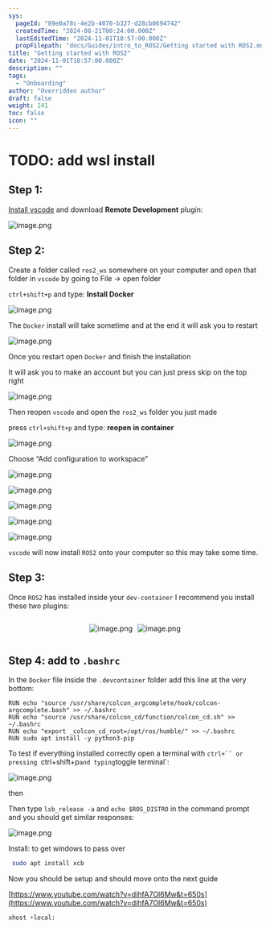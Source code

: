 ```yaml
---
sys:
  pageId: "89e0a78c-4e2b-4070-b327-d28cb0694742"
  createdTime: "2024-08-21T00:24:00.000Z"
  lastEditedTime: "2024-11-01T18:57:00.000Z"
  propFilepath: "docs/Guides/intro_to_ROS2/Getting started with ROS2.md"
title: "Getting started with ROS2"
date: "2024-11-01T18:57:00.000Z"
description: ""
tags:
  - "Onboarding"
author: "Overridden author"
draft: false
weight: 141
toc: false
icon: ""
---
```


# TODO: add wsl install

## Step 1:

[Install vscode](https://code.visualstudio.com/download) and download **Remote Development** plugin:

![image.png](https://prod-files-secure.s3.us-west-2.amazonaws.com/d518164a-d88e-44d1-a4ee-3adb3bd8bce0/efb52993-1881-4a40-b95e-6f020334f022/image.png?X-Amz-Algorithm=AWS4-HMAC-SHA256&X-Amz-Content-Sha256=UNSIGNED-PAYLOAD&X-Amz-Credential=ASIAZI2LB466ZM363DAP%2F20250221%2Fus-west-2%2Fs3%2Faws4_request&X-Amz-Date=20250221T220718Z&X-Amz-Expires=3600&X-Amz-Security-Token=IQoJb3JpZ2luX2VjELX%2F%2F%2F%2F%2F%2F%2F%2F%2F%2FwEaCXVzLXdlc3QtMiJGMEQCIF2ohKNidvBVRvCtpXmnasPa%2FFZJACIEslERGXFPBOfmAiBXFRkrm7rsAc9Uuvve9urrswK8qqadppLy1jIqJu8CeiqIBAje%2F%2F%2F%2F%2F%2F%2F%2F%2F%2F8BEAAaDDYzNzQyMzE4MzgwNSIMENEza%2Fh0WqMc46LsKtwDZg9vcwVL8QWkIshh8ZspnHeORPh3yYrklvLBoY%2FZu4ELJnBbeysRN6cw9kUT2Hh114WqD9vLbZwbusR5nDDfuSI5WWirpVuZX5aLAE8whZ3PdvWyw%2FdQxFOVsT7qV4rdT%2FHnxKq6n%2Fc6Y6vIjB16dZLtplPLpI%2FIAwn7ZVSAt%2Bt4FhbluavQugdpqNS2A00vZkGPFrd%2BSsI0UPXxvDz1jRAk1RnRh9eilePvSMbY2epcxBE2IVGGxMH7vI4gDAFJWdRGHuQXfS6X4bRPPDegSO5IT8vfXyeO1ptveDdUoiB%2F9IsxFR3vh56FN98404Nnrm1YcBbjJ8bwbxzNOKlDd%2BRVsBflf48580KK7BDq%2BEe2kBwjtTqHYvfcgFnp19BqP9PP3XDkszId%2BUvqYhY28qnDIU7kt%2BbGJfJNmgJ0r9JhXHj5HvIU9uWz2uH5n%2BETtm61LuN4JuV1TbQLv7mCRqSQH9fVrfs%2FNY0n8tpufnpQmocNEXS7Cbj9yBpd7cYKOwPgmhs3xVjgLxve6d9KDom6I6HtB8M9RWfdCJ9AhE4oJjUIJJ8CrqTHZe8nwVJ1y0PaXsc5DQIarHVV5%2BhUMMaFLNJaXpLpXlcsRT6GRBTLWPxU3sOFxkEduDIw%2FtjjvQY6pgHz0uV89C%2F7Db61OzJZfEhHulLNUqJuQ17hrryvg1Z6PqAk7Z6PmCqN9BZDeDERAVISKiMulQrbuBTsVWp3zYCwVvAQmLSNS5Xj%2Fc%2FC2%2FfjavJ9AVPys4Vjj9fsqrdu981Y2GLW3uxwaE8f1O5TSzmFYD2bk4WppVz1XEtKPUB2NxqYGpG92%2BpxHs130zPAndRiKPgTjK3Sn8YQuYEKxrKsN42UMrU9&X-Amz-Signature=50c339504f0c9265fba02a273800e32e306eac6adae5a5fcb5c811f46b3acb2f&X-Amz-SignedHeaders=host&x-id=GetObject)

## Step 2:

Create a folder called `ros2_ws` somewhere on your computer and open that folder in `vscode` by going to File → open folder 

`ctrl+shift+p` and type: **Install Docker**

![image.png](https://prod-files-secure.s3.us-west-2.amazonaws.com/d518164a-d88e-44d1-a4ee-3adb3bd8bce0/2269dc0e-1cd5-47ff-bceb-c04ad9b2eab0/image.png?X-Amz-Algorithm=AWS4-HMAC-SHA256&X-Amz-Content-Sha256=UNSIGNED-PAYLOAD&X-Amz-Credential=ASIAZI2LB466ZM363DAP%2F20250221%2Fus-west-2%2Fs3%2Faws4_request&X-Amz-Date=20250221T220718Z&X-Amz-Expires=3600&X-Amz-Security-Token=IQoJb3JpZ2luX2VjELX%2F%2F%2F%2F%2F%2F%2F%2F%2F%2FwEaCXVzLXdlc3QtMiJGMEQCIF2ohKNidvBVRvCtpXmnasPa%2FFZJACIEslERGXFPBOfmAiBXFRkrm7rsAc9Uuvve9urrswK8qqadppLy1jIqJu8CeiqIBAje%2F%2F%2F%2F%2F%2F%2F%2F%2F%2F8BEAAaDDYzNzQyMzE4MzgwNSIMENEza%2Fh0WqMc46LsKtwDZg9vcwVL8QWkIshh8ZspnHeORPh3yYrklvLBoY%2FZu4ELJnBbeysRN6cw9kUT2Hh114WqD9vLbZwbusR5nDDfuSI5WWirpVuZX5aLAE8whZ3PdvWyw%2FdQxFOVsT7qV4rdT%2FHnxKq6n%2Fc6Y6vIjB16dZLtplPLpI%2FIAwn7ZVSAt%2Bt4FhbluavQugdpqNS2A00vZkGPFrd%2BSsI0UPXxvDz1jRAk1RnRh9eilePvSMbY2epcxBE2IVGGxMH7vI4gDAFJWdRGHuQXfS6X4bRPPDegSO5IT8vfXyeO1ptveDdUoiB%2F9IsxFR3vh56FN98404Nnrm1YcBbjJ8bwbxzNOKlDd%2BRVsBflf48580KK7BDq%2BEe2kBwjtTqHYvfcgFnp19BqP9PP3XDkszId%2BUvqYhY28qnDIU7kt%2BbGJfJNmgJ0r9JhXHj5HvIU9uWz2uH5n%2BETtm61LuN4JuV1TbQLv7mCRqSQH9fVrfs%2FNY0n8tpufnpQmocNEXS7Cbj9yBpd7cYKOwPgmhs3xVjgLxve6d9KDom6I6HtB8M9RWfdCJ9AhE4oJjUIJJ8CrqTHZe8nwVJ1y0PaXsc5DQIarHVV5%2BhUMMaFLNJaXpLpXlcsRT6GRBTLWPxU3sOFxkEduDIw%2FtjjvQY6pgHz0uV89C%2F7Db61OzJZfEhHulLNUqJuQ17hrryvg1Z6PqAk7Z6PmCqN9BZDeDERAVISKiMulQrbuBTsVWp3zYCwVvAQmLSNS5Xj%2Fc%2FC2%2FfjavJ9AVPys4Vjj9fsqrdu981Y2GLW3uxwaE8f1O5TSzmFYD2bk4WppVz1XEtKPUB2NxqYGpG92%2BpxHs130zPAndRiKPgTjK3Sn8YQuYEKxrKsN42UMrU9&X-Amz-Signature=c0e655da594897edb5eeb50578c8e755aeacd4e1f7ede37791f4217f73f0fff8&X-Amz-SignedHeaders=host&x-id=GetObject)

The `Docker` install will take sometime and at the end it will ask you to restart

![image.png](https://prod-files-secure.s3.us-west-2.amazonaws.com/d518164a-d88e-44d1-a4ee-3adb3bd8bce0/ed233f78-be33-4b1f-b89c-9c346c0e961e/image.png?X-Amz-Algorithm=AWS4-HMAC-SHA256&X-Amz-Content-Sha256=UNSIGNED-PAYLOAD&X-Amz-Credential=ASIAZI2LB466ZM363DAP%2F20250221%2Fus-west-2%2Fs3%2Faws4_request&X-Amz-Date=20250221T220718Z&X-Amz-Expires=3600&X-Amz-Security-Token=IQoJb3JpZ2luX2VjELX%2F%2F%2F%2F%2F%2F%2F%2F%2F%2FwEaCXVzLXdlc3QtMiJGMEQCIF2ohKNidvBVRvCtpXmnasPa%2FFZJACIEslERGXFPBOfmAiBXFRkrm7rsAc9Uuvve9urrswK8qqadppLy1jIqJu8CeiqIBAje%2F%2F%2F%2F%2F%2F%2F%2F%2F%2F8BEAAaDDYzNzQyMzE4MzgwNSIMENEza%2Fh0WqMc46LsKtwDZg9vcwVL8QWkIshh8ZspnHeORPh3yYrklvLBoY%2FZu4ELJnBbeysRN6cw9kUT2Hh114WqD9vLbZwbusR5nDDfuSI5WWirpVuZX5aLAE8whZ3PdvWyw%2FdQxFOVsT7qV4rdT%2FHnxKq6n%2Fc6Y6vIjB16dZLtplPLpI%2FIAwn7ZVSAt%2Bt4FhbluavQugdpqNS2A00vZkGPFrd%2BSsI0UPXxvDz1jRAk1RnRh9eilePvSMbY2epcxBE2IVGGxMH7vI4gDAFJWdRGHuQXfS6X4bRPPDegSO5IT8vfXyeO1ptveDdUoiB%2F9IsxFR3vh56FN98404Nnrm1YcBbjJ8bwbxzNOKlDd%2BRVsBflf48580KK7BDq%2BEe2kBwjtTqHYvfcgFnp19BqP9PP3XDkszId%2BUvqYhY28qnDIU7kt%2BbGJfJNmgJ0r9JhXHj5HvIU9uWz2uH5n%2BETtm61LuN4JuV1TbQLv7mCRqSQH9fVrfs%2FNY0n8tpufnpQmocNEXS7Cbj9yBpd7cYKOwPgmhs3xVjgLxve6d9KDom6I6HtB8M9RWfdCJ9AhE4oJjUIJJ8CrqTHZe8nwVJ1y0PaXsc5DQIarHVV5%2BhUMMaFLNJaXpLpXlcsRT6GRBTLWPxU3sOFxkEduDIw%2FtjjvQY6pgHz0uV89C%2F7Db61OzJZfEhHulLNUqJuQ17hrryvg1Z6PqAk7Z6PmCqN9BZDeDERAVISKiMulQrbuBTsVWp3zYCwVvAQmLSNS5Xj%2Fc%2FC2%2FfjavJ9AVPys4Vjj9fsqrdu981Y2GLW3uxwaE8f1O5TSzmFYD2bk4WppVz1XEtKPUB2NxqYGpG92%2BpxHs130zPAndRiKPgTjK3Sn8YQuYEKxrKsN42UMrU9&X-Amz-Signature=f247e63491c7484a24002b2bff7d002687623f42043b4b2f8b7ae849b2c6cc39&X-Amz-SignedHeaders=host&x-id=GetObject)

Once you restart open `Docker` and finish the installation

It will ask you to make an account but you can just press skip on the top right

![image.png](https://prod-files-secure.s3.us-west-2.amazonaws.com/d518164a-d88e-44d1-a4ee-3adb3bd8bce0/21010ad9-1659-4fd9-9f59-9932a09b2a3d/image.png?X-Amz-Algorithm=AWS4-HMAC-SHA256&X-Amz-Content-Sha256=UNSIGNED-PAYLOAD&X-Amz-Credential=ASIAZI2LB466ZM363DAP%2F20250221%2Fus-west-2%2Fs3%2Faws4_request&X-Amz-Date=20250221T220718Z&X-Amz-Expires=3600&X-Amz-Security-Token=IQoJb3JpZ2luX2VjELX%2F%2F%2F%2F%2F%2F%2F%2F%2F%2FwEaCXVzLXdlc3QtMiJGMEQCIF2ohKNidvBVRvCtpXmnasPa%2FFZJACIEslERGXFPBOfmAiBXFRkrm7rsAc9Uuvve9urrswK8qqadppLy1jIqJu8CeiqIBAje%2F%2F%2F%2F%2F%2F%2F%2F%2F%2F8BEAAaDDYzNzQyMzE4MzgwNSIMENEza%2Fh0WqMc46LsKtwDZg9vcwVL8QWkIshh8ZspnHeORPh3yYrklvLBoY%2FZu4ELJnBbeysRN6cw9kUT2Hh114WqD9vLbZwbusR5nDDfuSI5WWirpVuZX5aLAE8whZ3PdvWyw%2FdQxFOVsT7qV4rdT%2FHnxKq6n%2Fc6Y6vIjB16dZLtplPLpI%2FIAwn7ZVSAt%2Bt4FhbluavQugdpqNS2A00vZkGPFrd%2BSsI0UPXxvDz1jRAk1RnRh9eilePvSMbY2epcxBE2IVGGxMH7vI4gDAFJWdRGHuQXfS6X4bRPPDegSO5IT8vfXyeO1ptveDdUoiB%2F9IsxFR3vh56FN98404Nnrm1YcBbjJ8bwbxzNOKlDd%2BRVsBflf48580KK7BDq%2BEe2kBwjtTqHYvfcgFnp19BqP9PP3XDkszId%2BUvqYhY28qnDIU7kt%2BbGJfJNmgJ0r9JhXHj5HvIU9uWz2uH5n%2BETtm61LuN4JuV1TbQLv7mCRqSQH9fVrfs%2FNY0n8tpufnpQmocNEXS7Cbj9yBpd7cYKOwPgmhs3xVjgLxve6d9KDom6I6HtB8M9RWfdCJ9AhE4oJjUIJJ8CrqTHZe8nwVJ1y0PaXsc5DQIarHVV5%2BhUMMaFLNJaXpLpXlcsRT6GRBTLWPxU3sOFxkEduDIw%2FtjjvQY6pgHz0uV89C%2F7Db61OzJZfEhHulLNUqJuQ17hrryvg1Z6PqAk7Z6PmCqN9BZDeDERAVISKiMulQrbuBTsVWp3zYCwVvAQmLSNS5Xj%2Fc%2FC2%2FfjavJ9AVPys4Vjj9fsqrdu981Y2GLW3uxwaE8f1O5TSzmFYD2bk4WppVz1XEtKPUB2NxqYGpG92%2BpxHs130zPAndRiKPgTjK3Sn8YQuYEKxrKsN42UMrU9&X-Amz-Signature=0fd86350a38a75032b6409131a85a3e59431af09aafa4641c7d4193574ba11f9&X-Amz-SignedHeaders=host&x-id=GetObject)

Then reopen `vscode` and open the `ros2_ws` folder you just made

press `ctrl+shift+p` and type: **reopen in container**

![image.png](https://prod-files-secure.s3.us-west-2.amazonaws.com/d518164a-d88e-44d1-a4ee-3adb3bd8bce0/4e93b8c2-41ad-488c-8095-c74205196118/image.png?X-Amz-Algorithm=AWS4-HMAC-SHA256&X-Amz-Content-Sha256=UNSIGNED-PAYLOAD&X-Amz-Credential=ASIAZI2LB466ZM363DAP%2F20250221%2Fus-west-2%2Fs3%2Faws4_request&X-Amz-Date=20250221T220718Z&X-Amz-Expires=3600&X-Amz-Security-Token=IQoJb3JpZ2luX2VjELX%2F%2F%2F%2F%2F%2F%2F%2F%2F%2FwEaCXVzLXdlc3QtMiJGMEQCIF2ohKNidvBVRvCtpXmnasPa%2FFZJACIEslERGXFPBOfmAiBXFRkrm7rsAc9Uuvve9urrswK8qqadppLy1jIqJu8CeiqIBAje%2F%2F%2F%2F%2F%2F%2F%2F%2F%2F8BEAAaDDYzNzQyMzE4MzgwNSIMENEza%2Fh0WqMc46LsKtwDZg9vcwVL8QWkIshh8ZspnHeORPh3yYrklvLBoY%2FZu4ELJnBbeysRN6cw9kUT2Hh114WqD9vLbZwbusR5nDDfuSI5WWirpVuZX5aLAE8whZ3PdvWyw%2FdQxFOVsT7qV4rdT%2FHnxKq6n%2Fc6Y6vIjB16dZLtplPLpI%2FIAwn7ZVSAt%2Bt4FhbluavQugdpqNS2A00vZkGPFrd%2BSsI0UPXxvDz1jRAk1RnRh9eilePvSMbY2epcxBE2IVGGxMH7vI4gDAFJWdRGHuQXfS6X4bRPPDegSO5IT8vfXyeO1ptveDdUoiB%2F9IsxFR3vh56FN98404Nnrm1YcBbjJ8bwbxzNOKlDd%2BRVsBflf48580KK7BDq%2BEe2kBwjtTqHYvfcgFnp19BqP9PP3XDkszId%2BUvqYhY28qnDIU7kt%2BbGJfJNmgJ0r9JhXHj5HvIU9uWz2uH5n%2BETtm61LuN4JuV1TbQLv7mCRqSQH9fVrfs%2FNY0n8tpufnpQmocNEXS7Cbj9yBpd7cYKOwPgmhs3xVjgLxve6d9KDom6I6HtB8M9RWfdCJ9AhE4oJjUIJJ8CrqTHZe8nwVJ1y0PaXsc5DQIarHVV5%2BhUMMaFLNJaXpLpXlcsRT6GRBTLWPxU3sOFxkEduDIw%2FtjjvQY6pgHz0uV89C%2F7Db61OzJZfEhHulLNUqJuQ17hrryvg1Z6PqAk7Z6PmCqN9BZDeDERAVISKiMulQrbuBTsVWp3zYCwVvAQmLSNS5Xj%2Fc%2FC2%2FfjavJ9AVPys4Vjj9fsqrdu981Y2GLW3uxwaE8f1O5TSzmFYD2bk4WppVz1XEtKPUB2NxqYGpG92%2BpxHs130zPAndRiKPgTjK3Sn8YQuYEKxrKsN42UMrU9&X-Amz-Signature=20b2bf64b146b97929eddd2d8fce4e42877544b72b902e10b376ae5a33d5c1f3&X-Amz-SignedHeaders=host&x-id=GetObject)

Choose “Add configuration to workspace”

![image.png](https://prod-files-secure.s3.us-west-2.amazonaws.com/d518164a-d88e-44d1-a4ee-3adb3bd8bce0/9560b282-5060-4989-ba37-97e7b2c22476/image.png?X-Amz-Algorithm=AWS4-HMAC-SHA256&X-Amz-Content-Sha256=UNSIGNED-PAYLOAD&X-Amz-Credential=ASIAZI2LB466ZM363DAP%2F20250221%2Fus-west-2%2Fs3%2Faws4_request&X-Amz-Date=20250221T220718Z&X-Amz-Expires=3600&X-Amz-Security-Token=IQoJb3JpZ2luX2VjELX%2F%2F%2F%2F%2F%2F%2F%2F%2F%2FwEaCXVzLXdlc3QtMiJGMEQCIF2ohKNidvBVRvCtpXmnasPa%2FFZJACIEslERGXFPBOfmAiBXFRkrm7rsAc9Uuvve9urrswK8qqadppLy1jIqJu8CeiqIBAje%2F%2F%2F%2F%2F%2F%2F%2F%2F%2F8BEAAaDDYzNzQyMzE4MzgwNSIMENEza%2Fh0WqMc46LsKtwDZg9vcwVL8QWkIshh8ZspnHeORPh3yYrklvLBoY%2FZu4ELJnBbeysRN6cw9kUT2Hh114WqD9vLbZwbusR5nDDfuSI5WWirpVuZX5aLAE8whZ3PdvWyw%2FdQxFOVsT7qV4rdT%2FHnxKq6n%2Fc6Y6vIjB16dZLtplPLpI%2FIAwn7ZVSAt%2Bt4FhbluavQugdpqNS2A00vZkGPFrd%2BSsI0UPXxvDz1jRAk1RnRh9eilePvSMbY2epcxBE2IVGGxMH7vI4gDAFJWdRGHuQXfS6X4bRPPDegSO5IT8vfXyeO1ptveDdUoiB%2F9IsxFR3vh56FN98404Nnrm1YcBbjJ8bwbxzNOKlDd%2BRVsBflf48580KK7BDq%2BEe2kBwjtTqHYvfcgFnp19BqP9PP3XDkszId%2BUvqYhY28qnDIU7kt%2BbGJfJNmgJ0r9JhXHj5HvIU9uWz2uH5n%2BETtm61LuN4JuV1TbQLv7mCRqSQH9fVrfs%2FNY0n8tpufnpQmocNEXS7Cbj9yBpd7cYKOwPgmhs3xVjgLxve6d9KDom6I6HtB8M9RWfdCJ9AhE4oJjUIJJ8CrqTHZe8nwVJ1y0PaXsc5DQIarHVV5%2BhUMMaFLNJaXpLpXlcsRT6GRBTLWPxU3sOFxkEduDIw%2FtjjvQY6pgHz0uV89C%2F7Db61OzJZfEhHulLNUqJuQ17hrryvg1Z6PqAk7Z6PmCqN9BZDeDERAVISKiMulQrbuBTsVWp3zYCwVvAQmLSNS5Xj%2Fc%2FC2%2FfjavJ9AVPys4Vjj9fsqrdu981Y2GLW3uxwaE8f1O5TSzmFYD2bk4WppVz1XEtKPUB2NxqYGpG92%2BpxHs130zPAndRiKPgTjK3Sn8YQuYEKxrKsN42UMrU9&X-Amz-Signature=a13224ca36bffa3c1ec0543aaaf080e07db4a82c5a5aeb22989c661771f65e08&X-Amz-SignedHeaders=host&x-id=GetObject)

![image.png](https://prod-files-secure.s3.us-west-2.amazonaws.com/d518164a-d88e-44d1-a4ee-3adb3bd8bce0/2ee63f81-886b-48e8-a553-dc6e5eac99e4/image.png?X-Amz-Algorithm=AWS4-HMAC-SHA256&X-Amz-Content-Sha256=UNSIGNED-PAYLOAD&X-Amz-Credential=ASIAZI2LB466ZM363DAP%2F20250221%2Fus-west-2%2Fs3%2Faws4_request&X-Amz-Date=20250221T220718Z&X-Amz-Expires=3600&X-Amz-Security-Token=IQoJb3JpZ2luX2VjELX%2F%2F%2F%2F%2F%2F%2F%2F%2F%2FwEaCXVzLXdlc3QtMiJGMEQCIF2ohKNidvBVRvCtpXmnasPa%2FFZJACIEslERGXFPBOfmAiBXFRkrm7rsAc9Uuvve9urrswK8qqadppLy1jIqJu8CeiqIBAje%2F%2F%2F%2F%2F%2F%2F%2F%2F%2F8BEAAaDDYzNzQyMzE4MzgwNSIMENEza%2Fh0WqMc46LsKtwDZg9vcwVL8QWkIshh8ZspnHeORPh3yYrklvLBoY%2FZu4ELJnBbeysRN6cw9kUT2Hh114WqD9vLbZwbusR5nDDfuSI5WWirpVuZX5aLAE8whZ3PdvWyw%2FdQxFOVsT7qV4rdT%2FHnxKq6n%2Fc6Y6vIjB16dZLtplPLpI%2FIAwn7ZVSAt%2Bt4FhbluavQugdpqNS2A00vZkGPFrd%2BSsI0UPXxvDz1jRAk1RnRh9eilePvSMbY2epcxBE2IVGGxMH7vI4gDAFJWdRGHuQXfS6X4bRPPDegSO5IT8vfXyeO1ptveDdUoiB%2F9IsxFR3vh56FN98404Nnrm1YcBbjJ8bwbxzNOKlDd%2BRVsBflf48580KK7BDq%2BEe2kBwjtTqHYvfcgFnp19BqP9PP3XDkszId%2BUvqYhY28qnDIU7kt%2BbGJfJNmgJ0r9JhXHj5HvIU9uWz2uH5n%2BETtm61LuN4JuV1TbQLv7mCRqSQH9fVrfs%2FNY0n8tpufnpQmocNEXS7Cbj9yBpd7cYKOwPgmhs3xVjgLxve6d9KDom6I6HtB8M9RWfdCJ9AhE4oJjUIJJ8CrqTHZe8nwVJ1y0PaXsc5DQIarHVV5%2BhUMMaFLNJaXpLpXlcsRT6GRBTLWPxU3sOFxkEduDIw%2FtjjvQY6pgHz0uV89C%2F7Db61OzJZfEhHulLNUqJuQ17hrryvg1Z6PqAk7Z6PmCqN9BZDeDERAVISKiMulQrbuBTsVWp3zYCwVvAQmLSNS5Xj%2Fc%2FC2%2FfjavJ9AVPys4Vjj9fsqrdu981Y2GLW3uxwaE8f1O5TSzmFYD2bk4WppVz1XEtKPUB2NxqYGpG92%2BpxHs130zPAndRiKPgTjK3Sn8YQuYEKxrKsN42UMrU9&X-Amz-Signature=1cc0bc8740df68d2b8a28a1e631a497bc92f31297d084b1d66f9ff9c08858f3c&X-Amz-SignedHeaders=host&x-id=GetObject)

![image.png](https://prod-files-secure.s3.us-west-2.amazonaws.com/d518164a-d88e-44d1-a4ee-3adb3bd8bce0/ae1580b2-b048-407e-aed9-b584224a7a04/image.png?X-Amz-Algorithm=AWS4-HMAC-SHA256&X-Amz-Content-Sha256=UNSIGNED-PAYLOAD&X-Amz-Credential=ASIAZI2LB466ZM363DAP%2F20250221%2Fus-west-2%2Fs3%2Faws4_request&X-Amz-Date=20250221T220718Z&X-Amz-Expires=3600&X-Amz-Security-Token=IQoJb3JpZ2luX2VjELX%2F%2F%2F%2F%2F%2F%2F%2F%2F%2FwEaCXVzLXdlc3QtMiJGMEQCIF2ohKNidvBVRvCtpXmnasPa%2FFZJACIEslERGXFPBOfmAiBXFRkrm7rsAc9Uuvve9urrswK8qqadppLy1jIqJu8CeiqIBAje%2F%2F%2F%2F%2F%2F%2F%2F%2F%2F8BEAAaDDYzNzQyMzE4MzgwNSIMENEza%2Fh0WqMc46LsKtwDZg9vcwVL8QWkIshh8ZspnHeORPh3yYrklvLBoY%2FZu4ELJnBbeysRN6cw9kUT2Hh114WqD9vLbZwbusR5nDDfuSI5WWirpVuZX5aLAE8whZ3PdvWyw%2FdQxFOVsT7qV4rdT%2FHnxKq6n%2Fc6Y6vIjB16dZLtplPLpI%2FIAwn7ZVSAt%2Bt4FhbluavQugdpqNS2A00vZkGPFrd%2BSsI0UPXxvDz1jRAk1RnRh9eilePvSMbY2epcxBE2IVGGxMH7vI4gDAFJWdRGHuQXfS6X4bRPPDegSO5IT8vfXyeO1ptveDdUoiB%2F9IsxFR3vh56FN98404Nnrm1YcBbjJ8bwbxzNOKlDd%2BRVsBflf48580KK7BDq%2BEe2kBwjtTqHYvfcgFnp19BqP9PP3XDkszId%2BUvqYhY28qnDIU7kt%2BbGJfJNmgJ0r9JhXHj5HvIU9uWz2uH5n%2BETtm61LuN4JuV1TbQLv7mCRqSQH9fVrfs%2FNY0n8tpufnpQmocNEXS7Cbj9yBpd7cYKOwPgmhs3xVjgLxve6d9KDom6I6HtB8M9RWfdCJ9AhE4oJjUIJJ8CrqTHZe8nwVJ1y0PaXsc5DQIarHVV5%2BhUMMaFLNJaXpLpXlcsRT6GRBTLWPxU3sOFxkEduDIw%2FtjjvQY6pgHz0uV89C%2F7Db61OzJZfEhHulLNUqJuQ17hrryvg1Z6PqAk7Z6PmCqN9BZDeDERAVISKiMulQrbuBTsVWp3zYCwVvAQmLSNS5Xj%2Fc%2FC2%2FfjavJ9AVPys4Vjj9fsqrdu981Y2GLW3uxwaE8f1O5TSzmFYD2bk4WppVz1XEtKPUB2NxqYGpG92%2BpxHs130zPAndRiKPgTjK3Sn8YQuYEKxrKsN42UMrU9&X-Amz-Signature=6beb03ec9711ce590a2a877dfb66b5174b091b954f2bab66566cd3db64a576c2&X-Amz-SignedHeaders=host&x-id=GetObject)

![image.png](https://prod-files-secure.s3.us-west-2.amazonaws.com/d518164a-d88e-44d1-a4ee-3adb3bd8bce0/53255b28-f75e-430f-b9e3-c0ac8577e42b/image.png?X-Amz-Algorithm=AWS4-HMAC-SHA256&X-Amz-Content-Sha256=UNSIGNED-PAYLOAD&X-Amz-Credential=ASIAZI2LB466ZM363DAP%2F20250221%2Fus-west-2%2Fs3%2Faws4_request&X-Amz-Date=20250221T220718Z&X-Amz-Expires=3600&X-Amz-Security-Token=IQoJb3JpZ2luX2VjELX%2F%2F%2F%2F%2F%2F%2F%2F%2F%2FwEaCXVzLXdlc3QtMiJGMEQCIF2ohKNidvBVRvCtpXmnasPa%2FFZJACIEslERGXFPBOfmAiBXFRkrm7rsAc9Uuvve9urrswK8qqadppLy1jIqJu8CeiqIBAje%2F%2F%2F%2F%2F%2F%2F%2F%2F%2F8BEAAaDDYzNzQyMzE4MzgwNSIMENEza%2Fh0WqMc46LsKtwDZg9vcwVL8QWkIshh8ZspnHeORPh3yYrklvLBoY%2FZu4ELJnBbeysRN6cw9kUT2Hh114WqD9vLbZwbusR5nDDfuSI5WWirpVuZX5aLAE8whZ3PdvWyw%2FdQxFOVsT7qV4rdT%2FHnxKq6n%2Fc6Y6vIjB16dZLtplPLpI%2FIAwn7ZVSAt%2Bt4FhbluavQugdpqNS2A00vZkGPFrd%2BSsI0UPXxvDz1jRAk1RnRh9eilePvSMbY2epcxBE2IVGGxMH7vI4gDAFJWdRGHuQXfS6X4bRPPDegSO5IT8vfXyeO1ptveDdUoiB%2F9IsxFR3vh56FN98404Nnrm1YcBbjJ8bwbxzNOKlDd%2BRVsBflf48580KK7BDq%2BEe2kBwjtTqHYvfcgFnp19BqP9PP3XDkszId%2BUvqYhY28qnDIU7kt%2BbGJfJNmgJ0r9JhXHj5HvIU9uWz2uH5n%2BETtm61LuN4JuV1TbQLv7mCRqSQH9fVrfs%2FNY0n8tpufnpQmocNEXS7Cbj9yBpd7cYKOwPgmhs3xVjgLxve6d9KDom6I6HtB8M9RWfdCJ9AhE4oJjUIJJ8CrqTHZe8nwVJ1y0PaXsc5DQIarHVV5%2BhUMMaFLNJaXpLpXlcsRT6GRBTLWPxU3sOFxkEduDIw%2FtjjvQY6pgHz0uV89C%2F7Db61OzJZfEhHulLNUqJuQ17hrryvg1Z6PqAk7Z6PmCqN9BZDeDERAVISKiMulQrbuBTsVWp3zYCwVvAQmLSNS5Xj%2Fc%2FC2%2FfjavJ9AVPys4Vjj9fsqrdu981Y2GLW3uxwaE8f1O5TSzmFYD2bk4WppVz1XEtKPUB2NxqYGpG92%2BpxHs130zPAndRiKPgTjK3Sn8YQuYEKxrKsN42UMrU9&X-Amz-Signature=cdbd09cc820e968e1cfcdaaed090f6be1c994e97b06c7b53443c28e1db670925&X-Amz-SignedHeaders=host&x-id=GetObject)

![image.png](https://prod-files-secure.s3.us-west-2.amazonaws.com/d518164a-d88e-44d1-a4ee-3adb3bd8bce0/7c562767-5af9-4ffb-97d1-327bcdf4ee00/image.png?X-Amz-Algorithm=AWS4-HMAC-SHA256&X-Amz-Content-Sha256=UNSIGNED-PAYLOAD&X-Amz-Credential=ASIAZI2LB466ZM363DAP%2F20250221%2Fus-west-2%2Fs3%2Faws4_request&X-Amz-Date=20250221T220718Z&X-Amz-Expires=3600&X-Amz-Security-Token=IQoJb3JpZ2luX2VjELX%2F%2F%2F%2F%2F%2F%2F%2F%2F%2FwEaCXVzLXdlc3QtMiJGMEQCIF2ohKNidvBVRvCtpXmnasPa%2FFZJACIEslERGXFPBOfmAiBXFRkrm7rsAc9Uuvve9urrswK8qqadppLy1jIqJu8CeiqIBAje%2F%2F%2F%2F%2F%2F%2F%2F%2F%2F8BEAAaDDYzNzQyMzE4MzgwNSIMENEza%2Fh0WqMc46LsKtwDZg9vcwVL8QWkIshh8ZspnHeORPh3yYrklvLBoY%2FZu4ELJnBbeysRN6cw9kUT2Hh114WqD9vLbZwbusR5nDDfuSI5WWirpVuZX5aLAE8whZ3PdvWyw%2FdQxFOVsT7qV4rdT%2FHnxKq6n%2Fc6Y6vIjB16dZLtplPLpI%2FIAwn7ZVSAt%2Bt4FhbluavQugdpqNS2A00vZkGPFrd%2BSsI0UPXxvDz1jRAk1RnRh9eilePvSMbY2epcxBE2IVGGxMH7vI4gDAFJWdRGHuQXfS6X4bRPPDegSO5IT8vfXyeO1ptveDdUoiB%2F9IsxFR3vh56FN98404Nnrm1YcBbjJ8bwbxzNOKlDd%2BRVsBflf48580KK7BDq%2BEe2kBwjtTqHYvfcgFnp19BqP9PP3XDkszId%2BUvqYhY28qnDIU7kt%2BbGJfJNmgJ0r9JhXHj5HvIU9uWz2uH5n%2BETtm61LuN4JuV1TbQLv7mCRqSQH9fVrfs%2FNY0n8tpufnpQmocNEXS7Cbj9yBpd7cYKOwPgmhs3xVjgLxve6d9KDom6I6HtB8M9RWfdCJ9AhE4oJjUIJJ8CrqTHZe8nwVJ1y0PaXsc5DQIarHVV5%2BhUMMaFLNJaXpLpXlcsRT6GRBTLWPxU3sOFxkEduDIw%2FtjjvQY6pgHz0uV89C%2F7Db61OzJZfEhHulLNUqJuQ17hrryvg1Z6PqAk7Z6PmCqN9BZDeDERAVISKiMulQrbuBTsVWp3zYCwVvAQmLSNS5Xj%2Fc%2FC2%2FfjavJ9AVPys4Vjj9fsqrdu981Y2GLW3uxwaE8f1O5TSzmFYD2bk4WppVz1XEtKPUB2NxqYGpG92%2BpxHs130zPAndRiKPgTjK3Sn8YQuYEKxrKsN42UMrU9&X-Amz-Signature=26e387e031f462f99a35200ee11bf6e6ef890ec15fd889132e6818dc0dc95ae7&X-Amz-SignedHeaders=host&x-id=GetObject)

`vscode` will now install `ROS2` onto your computer so this may take some time.

## Step 3:

Once `ROS2` has installed inside your `dev-container` I recommend you install these two plugins:

<div style="display: flex;flex-direction: row; column-gap:10px; max-width: 630px;justify-content: center;">
<div>

![image.png](https://prod-files-secure.s3.us-west-2.amazonaws.com/d518164a-d88e-44d1-a4ee-3adb3bd8bce0/3fc3d550-5a54-4ba1-ba6b-faa01cdb7369/image.png?X-Amz-Algorithm=AWS4-HMAC-SHA256&X-Amz-Content-Sha256=UNSIGNED-PAYLOAD&X-Amz-Credential=ASIAZI2LB46664GGXIMN%2F20250221%2Fus-west-2%2Fs3%2Faws4_request&X-Amz-Date=20250221T220722Z&X-Amz-Expires=3600&X-Amz-Security-Token=IQoJb3JpZ2luX2VjELX%2F%2F%2F%2F%2F%2F%2F%2F%2F%2FwEaCXVzLXdlc3QtMiJGMEQCIAcQpNKCJpH6R9hNe2ZFDUbJAyXn%2FoGj5HqIyslSMPbwAiAdeIRfX8lsPWP2P8BjjDm5KnU9QFAM4GYuVl%2B%2B3ESLyyqIBAje%2F%2F%2F%2F%2F%2F%2F%2F%2F%2F8BEAAaDDYzNzQyMzE4MzgwNSIM41RdgTXrlxHIIhv8KtwDCu4oBWCxgE3JhqBGw39%2BcZi6IvEvFr8Vlrf%2FdS1Lemz23BQeq3EjO3XobJWndgifj2DA5BuhkJDiBz8ZGr6b5dyKSRVEQmWTp8TnjvTXvSBPpxY%2Bu4tMFYdDU8OOrkcQZg8FPU6vvZFXg1SNijzjfXWpQjHALLdx9FnE9XJyykWgmCACVSB1d0vCZ56ffj64vn4H1EwGmIGUDzrMIpt%2Fv%2BUdws%2BD%2BAy%2Bq4xWJPXwKRd4a5uv1UsSW1UmSPVQxAui9jteYEjqM0v4HFTNYLSvOR0HwDRzWOMkks%2BLBvq4K6H%2BE4idYkG3bvSzTEOrcpqpQeEjxqytcZOm5sCVUkW7u5VmKG7OVKUjl5rSStXNIS5tza5cqQ4BnRxNu3jJ0CntykqrWReX9AVLRxO6A0ZLpy7w7zYStkklppRf6eXAmEzSW%2FSxpFxdM9KUmvaRMBL12EYNKhZvyqRD1EgTJZFBKS%2FdIrdy346sB%2BVJ%2Fw%2BrQgAjxD25oJ3yL4K%2FGbfpooL2LyivU5NXbdltknpLdeQNRve8COohSUJVQ2f7jWaeYJ2L2ZtRI2QnlH6JqxN8zXszC%2BCjQD%2BsWTniAeiXOAycFvbSki0BYHb1uLGC0X0GOHny2xX97qprjQWNibUwyNnjvQY6pgH2Sl%2Fc%2F3K1XEGb1Qs93movCNRUjUGv6Y18Qh%2FPuf%2BliYwIG3r11Ez4j7y1H7hGIOBxt8AeBt5UERcp%2F0zzaa6%2F0IDpdJ2iJkq8VKFHnvzmQs77iL7e2Mh82D2xYcbi26Cq6e7AtKX7vp4wblaDyZ1w6uhopti6JIQlYJG32XMbwTHGnBPFKOtBChq65paPvVEUtjqenPW%2BnsVSK9UdjGpRXTeddCto&X-Amz-Signature=60ca09f2229f1ea2c5895eef3ffa7581c3181b575cd06deed80e92e8ca651919&X-Amz-SignedHeaders=host&x-id=GetObject)

</div>
<div>

![image.png](https://prod-files-secure.s3.us-west-2.amazonaws.com/d518164a-d88e-44d1-a4ee-3adb3bd8bce0/d994cc66-13c2-4093-a5a3-f84cf4601a82/image.png?X-Amz-Algorithm=AWS4-HMAC-SHA256&X-Amz-Content-Sha256=UNSIGNED-PAYLOAD&X-Amz-Credential=ASIAZI2LB4667OCJ3UP2%2F20250221%2Fus-west-2%2Fs3%2Faws4_request&X-Amz-Date=20250221T220722Z&X-Amz-Expires=3600&X-Amz-Security-Token=IQoJb3JpZ2luX2VjELX%2F%2F%2F%2F%2F%2F%2F%2F%2F%2FwEaCXVzLXdlc3QtMiJIMEYCIQD4wcuYrXHdcvSi7KpH%2BviqSNC3IMKit6CanAHH0TA1WAIhANZc6Q8zMRDUcM6WGpaHqXpuMB4Yq3u3zpHcl5YzNvEqKogECN7%2F%2F%2F%2F%2F%2F%2F%2F%2F%2FwEQABoMNjM3NDIzMTgzODA1IgzB7oNqcsiV2fijX2Yq3AOMdZBsu%2FIYGDO1cEOTeuiOE0Xl7ESeNnH7lVvtSKEUJDc9Fx5gzwL9q1V9TS7IDy%2FGuzXliPYoRQuJg8KoBmBWUD%2B6H7bMHFdur9UlU9pN9Fwb%2FXFt%2F2F%2BKWbVu3obFoF6MiMdCMwa8Nun0rkMab73HDXjinwh%2FTANAK1s%2Faz7%2FCOkDm0ePmPkEiwVEqLuovpB%2F9hkgp5q2yf%2B1aG9125dehDeUVAgpYjGUlmDcrrAqa7oStISljuaqLPGfV9sRsLCZjIPhyhI3CC2nLk1PXOn0%2BDp1XbV4xbnoMJLuVpy7PMu4jK2U8jwMVHqtnHb2lz8c%2BLQpJ3D9gdIh6F%2FZmiOMCIwCvkMWlGTjYpPQaknFoDp1NUfJcsX8FG7aNUaDfaqFwLbTRfgcbv4RjJf5DgVOuq8AoBHo38DRElFcCvkBWVljGo3S8%2B50JI6Rx%2F1tUh2jwc1RSemo4a47Y2Miuw%2BzMbYjBvgUQs23TL8%2FgF%2B%2B33zJGB8c%2B3YlEz2s7SmSyGlZkAD9olAAKn8Jzye0MqLR4iLhjLkkO5oW56Uvjr1YFx83or9huXdPXIqla2Dq3x2F%2B4rdP0lWJuXKBsTrzCZzrADzZTLBCsUDXpbV2jZxZqT%2BWlJvOc%2FbkwJMDCy2eO9BjqkAZIqsYvfLN9ICNQOnwHVfse9BcNdqKrMZFu%2BK04ZNEggvxWbrXc%2FASQaZIhsffLgk8AE8CnGuZRJoAb6Itue88KAhvOkZXL%2FqjPQPp6GERgYsZCGlJZUtkPitYOb9i1RzD0JgFYe3SOs1nmJ1niUwPnRqWYIGOPUnb66UwZ1UgdNMQM5nGqUzEyq0XQF19bgK2MOXTqGquwparge6SIoV1NEUf7X&X-Amz-Signature=9269ce63beda35b4d2d9d6650914106c1c6972588087f5813ef3b739d3a48005&X-Amz-SignedHeaders=host&x-id=GetObject)

</div>
</div>

## Step 4: add to `.bashrc`

In the `Docker` file inside the `.devcontainer` folder add this line at the very bottom: 

```docker
RUN echo "source /usr/share/colcon_argcomplete/hook/colcon-argcomplete.bash" >> ~/.bashrc
RUN echo "source /usr/share/colcon_cd/function/colcon_cd.sh" >> ~/.bashrc
RUN echo "export _colcon_cd_root=/opt/ros/humble/" >> ~/.bashrc
RUN sudo apt install -y python3-pip 
```

To test if everything installed correctly open a terminal with `ctrl+`` or pressing `ctrl+shift+p` and typing `toggle terminal`:

![image.png](https://prod-files-secure.s3.us-west-2.amazonaws.com/d518164a-d88e-44d1-a4ee-3adb3bd8bce0/6a4943d8-b04e-4c02-9a58-775f3384d1a5/image.png?X-Amz-Algorithm=AWS4-HMAC-SHA256&X-Amz-Content-Sha256=UNSIGNED-PAYLOAD&X-Amz-Credential=ASIAZI2LB466ZM363DAP%2F20250221%2Fus-west-2%2Fs3%2Faws4_request&X-Amz-Date=20250221T220718Z&X-Amz-Expires=3600&X-Amz-Security-Token=IQoJb3JpZ2luX2VjELX%2F%2F%2F%2F%2F%2F%2F%2F%2F%2FwEaCXVzLXdlc3QtMiJGMEQCIF2ohKNidvBVRvCtpXmnasPa%2FFZJACIEslERGXFPBOfmAiBXFRkrm7rsAc9Uuvve9urrswK8qqadppLy1jIqJu8CeiqIBAje%2F%2F%2F%2F%2F%2F%2F%2F%2F%2F8BEAAaDDYzNzQyMzE4MzgwNSIMENEza%2Fh0WqMc46LsKtwDZg9vcwVL8QWkIshh8ZspnHeORPh3yYrklvLBoY%2FZu4ELJnBbeysRN6cw9kUT2Hh114WqD9vLbZwbusR5nDDfuSI5WWirpVuZX5aLAE8whZ3PdvWyw%2FdQxFOVsT7qV4rdT%2FHnxKq6n%2Fc6Y6vIjB16dZLtplPLpI%2FIAwn7ZVSAt%2Bt4FhbluavQugdpqNS2A00vZkGPFrd%2BSsI0UPXxvDz1jRAk1RnRh9eilePvSMbY2epcxBE2IVGGxMH7vI4gDAFJWdRGHuQXfS6X4bRPPDegSO5IT8vfXyeO1ptveDdUoiB%2F9IsxFR3vh56FN98404Nnrm1YcBbjJ8bwbxzNOKlDd%2BRVsBflf48580KK7BDq%2BEe2kBwjtTqHYvfcgFnp19BqP9PP3XDkszId%2BUvqYhY28qnDIU7kt%2BbGJfJNmgJ0r9JhXHj5HvIU9uWz2uH5n%2BETtm61LuN4JuV1TbQLv7mCRqSQH9fVrfs%2FNY0n8tpufnpQmocNEXS7Cbj9yBpd7cYKOwPgmhs3xVjgLxve6d9KDom6I6HtB8M9RWfdCJ9AhE4oJjUIJJ8CrqTHZe8nwVJ1y0PaXsc5DQIarHVV5%2BhUMMaFLNJaXpLpXlcsRT6GRBTLWPxU3sOFxkEduDIw%2FtjjvQY6pgHz0uV89C%2F7Db61OzJZfEhHulLNUqJuQ17hrryvg1Z6PqAk7Z6PmCqN9BZDeDERAVISKiMulQrbuBTsVWp3zYCwVvAQmLSNS5Xj%2Fc%2FC2%2FfjavJ9AVPys4Vjj9fsqrdu981Y2GLW3uxwaE8f1O5TSzmFYD2bk4WppVz1XEtKPUB2NxqYGpG92%2BpxHs130zPAndRiKPgTjK3Sn8YQuYEKxrKsN42UMrU9&X-Amz-Signature=f5969a7411259ec91f8b54747a34f750df029bd9aab307b1abc5b9aaf976a25c&X-Amz-SignedHeaders=host&x-id=GetObject)

then 

Then type `lsb_release -a` and `echo $ROS_DISTRO` in the command prompt and you should get similar responses:

![image.png](https://prod-files-secure.s3.us-west-2.amazonaws.com/d518164a-d88e-44d1-a4ee-3adb3bd8bce0/3e635dec-a805-4e85-8b9e-d000e5b71a4e/image.png?X-Amz-Algorithm=AWS4-HMAC-SHA256&X-Amz-Content-Sha256=UNSIGNED-PAYLOAD&X-Amz-Credential=ASIAZI2LB466ZM363DAP%2F20250221%2Fus-west-2%2Fs3%2Faws4_request&X-Amz-Date=20250221T220718Z&X-Amz-Expires=3600&X-Amz-Security-Token=IQoJb3JpZ2luX2VjELX%2F%2F%2F%2F%2F%2F%2F%2F%2F%2FwEaCXVzLXdlc3QtMiJGMEQCIF2ohKNidvBVRvCtpXmnasPa%2FFZJACIEslERGXFPBOfmAiBXFRkrm7rsAc9Uuvve9urrswK8qqadppLy1jIqJu8CeiqIBAje%2F%2F%2F%2F%2F%2F%2F%2F%2F%2F8BEAAaDDYzNzQyMzE4MzgwNSIMENEza%2Fh0WqMc46LsKtwDZg9vcwVL8QWkIshh8ZspnHeORPh3yYrklvLBoY%2FZu4ELJnBbeysRN6cw9kUT2Hh114WqD9vLbZwbusR5nDDfuSI5WWirpVuZX5aLAE8whZ3PdvWyw%2FdQxFOVsT7qV4rdT%2FHnxKq6n%2Fc6Y6vIjB16dZLtplPLpI%2FIAwn7ZVSAt%2Bt4FhbluavQugdpqNS2A00vZkGPFrd%2BSsI0UPXxvDz1jRAk1RnRh9eilePvSMbY2epcxBE2IVGGxMH7vI4gDAFJWdRGHuQXfS6X4bRPPDegSO5IT8vfXyeO1ptveDdUoiB%2F9IsxFR3vh56FN98404Nnrm1YcBbjJ8bwbxzNOKlDd%2BRVsBflf48580KK7BDq%2BEe2kBwjtTqHYvfcgFnp19BqP9PP3XDkszId%2BUvqYhY28qnDIU7kt%2BbGJfJNmgJ0r9JhXHj5HvIU9uWz2uH5n%2BETtm61LuN4JuV1TbQLv7mCRqSQH9fVrfs%2FNY0n8tpufnpQmocNEXS7Cbj9yBpd7cYKOwPgmhs3xVjgLxve6d9KDom6I6HtB8M9RWfdCJ9AhE4oJjUIJJ8CrqTHZe8nwVJ1y0PaXsc5DQIarHVV5%2BhUMMaFLNJaXpLpXlcsRT6GRBTLWPxU3sOFxkEduDIw%2FtjjvQY6pgHz0uV89C%2F7Db61OzJZfEhHulLNUqJuQ17hrryvg1Z6PqAk7Z6PmCqN9BZDeDERAVISKiMulQrbuBTsVWp3zYCwVvAQmLSNS5Xj%2Fc%2FC2%2FfjavJ9AVPys4Vjj9fsqrdu981Y2GLW3uxwaE8f1O5TSzmFYD2bk4WppVz1XEtKPUB2NxqYGpG92%2BpxHs130zPAndRiKPgTjK3Sn8YQuYEKxrKsN42UMrU9&X-Amz-Signature=9c3b217b7e8a10ff482976f33f964fc6cf44293e9977024b791562ee7c5be581&X-Amz-SignedHeaders=host&x-id=GetObject)

Install:  to get windows to pass over

```bash
 sudo apt install xcb
```

Now you should be setup and should move onto the next guide 

[https://www.youtube.com/watch?v=dihfA7Ol6Mw&t=650s](https://www.youtube.com/watch?v=dihfA7Ol6Mw&t=650s)

```python
xhost +local:
```
